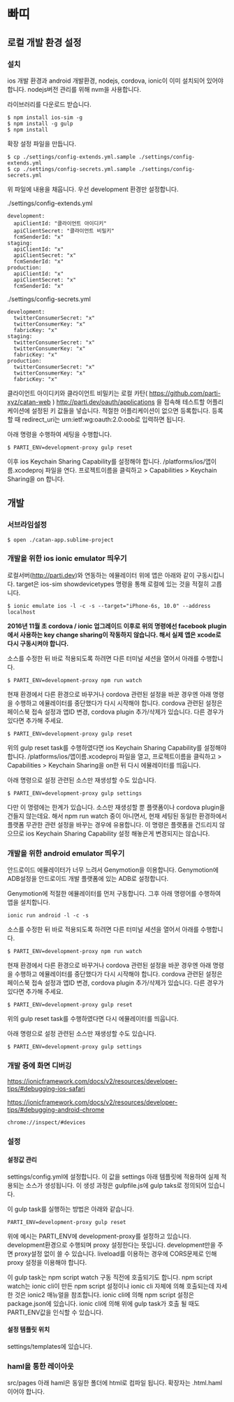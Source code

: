 # 빠띠

## 로컬 개발 환경 설정

### 설치

ios 개발 환경과 android 개발환경, nodejs, cordova, ionic이 이미 설치되어 있어야 합니다. nodejs버전 관리를 위해 nvm을 사용합니다.

라이브러리를 다운로드 받습니다.

```
$ npm install ios-sim -g
$ npm install -g gulp
$ npm install
```

확장 설정 파일을 만듭니다.

```
$ cp ./settings/config-extends.yml.sample ./settings/config-extends.yml
$ cp ./settings/config-secrets.yml.sample ./settings/config-secrets.yml
```

위 파일에 내용을 채웁니다. 우선 development 환경만 설정합니다.

./settings/config-extends.yml
```
development:
  apiClientId: "클라이언트 아이디키"
  apiClientSecret: "클라이언트 비밀키"
  fcmSenderId: "x"
staging:
  apiClientId: "x"
  apiClientSecret: "x"
  fcmSenderId: "x"
production:
  apiClientId: "x"
  apiClientSecret: "x"
  fcmSenderId: "x"
```

./settings/config-secrets.yml
```
development:
  twitterConsumerSecret: "x"
  twitterConsumerKey: "x"
  fabricKey: "x"
staging:
  twitterConsumerSecret: "x"
  twitterConsumerKey: "x"
  fabricKey: "x"
production:
  twitterConsumerSecret: "x"
  twitterConsumerKey: "x"
  fabricKey: "x"
```
클라이언트 아이디키와 클라이언트 비밀키는 로컬 카탄( https://github.com/parti-xyz/catan-web ) http://parti.dev/oauth/applications 을 접속해 테스트할 어플리케이션에 설정된 키 값들을 넣습니다. 적절한 어플리케이션이 없으면 등록합니다. 등록할 때 redirect_uri는 urn:ietf:wg:oauth:2.0:oob로 입력하면 됩니다.

아래 명령을 수행하여 세팅을 수행합니다.

```
$ PARTI_ENV=development-proxy gulp reset
```

이후 ios Keychain Sharing Capability를 설정해야 합니다. /platforms/ios/앱이름.xcodeproj 파일을 연다. 프로젝트이름을 클릭하고 > Capabilities > Keychain Sharing을 on 합니다.


## 개발

### 서브라임설정

```
$ open ./catan-app.sublime-project
```

### 개발을 위한 ios ionic emulator 띄우기

로컬서버(http://parti.dev)와 연동하는 에뮬레이터 위에 앱은 아래와 같이 구동시킵니다. target은 ios-sim showdevicetypes 명령을 통해 로컬에 있는 것을 적절히 고릅니다.
```
$ ionic emulate ios -l -c -s --target="iPhone-6s, 10.0" --address localhost
```

**2016년 11월 초 cordova / ionic 업그레이드 이후로 위의 명령에선 facebook plugin에서 사용하는 key change sharing이 작동하지 않습니다. 해서 실제 앱은 xcode로 다시 구동시켜야 합니다.**

소스를 수정한 뒤 바로 적용되도록 하려면 다른 터미널 세션을 열어서 아래를 수행합니다.
```
$ PARTI_ENV=development-proxy npm run watch
```

현재 환경에서 다른 환경으로 바꾸거나 cordova 관련된 설정을 바꾼 경우엔 아래 명령을 수행하고 에뮬레이터를 중단했다가 다시 시작해야 합니다. cordova 관련된 설정은 페이스북 접속 설정과 앱ID 변경, cordova plugin 추가/삭제가 있습니다. 다른 경우가 있다면 추가해 주세요.

```
$ PARTI_ENV=development-proxy gulp reset
```

위의 gulp reset task를 수행하였다면 ios Keychain Sharing Capability를 설정해야 합니다. /platforms/ios/앱이름.xcodeproj 파일을 열고, 프로젝트이름을 클릭하고 > Capabilities > Keychain Sharing을 on한 뒤 다시 에뮬레이터를 띄웁니다.

아래 명령으로 설정 관련된 소스만 재생성할 수도 있습니다.

```
$ PARTI_ENV=development-proxy gulp settings
```

다만 이 명령에는 한계가 있습니다. 소스만 재생성할 뿐 플랫폼이나 cordova plugin을 건들지 않는데요. 해서 npm run watch 중이 아니면서, 현재 세팅된 동일한 환경하에서 플랫폼 무관한 관련 설정을 바꾸는 경우에 유용합니다. 이 명령은 플랫폼을 건드리지 않으므로 ios Keychain Sharing Capability 설정 해놓은게 변경되지는 않습니다.

### 개발을 위한 android emulator 띄우기

안드로이드 에뮬레이터가 너무 느려서 Genymotion을 이용합니다. Genymotion에 ADB설정을 안드로이드 개발 플랫폼에 있는 ADB로 설정합니다.

Genymotion에 적절한 에뮬레이터를 먼저 구동합니다. 그후 아래 명령어를 수행하여 앱을 설치합니다.
```
ionic run android -l -c -s
```

소스를 수정한 뒤 바로 적용되도록 하려면 다른 터미널 세션을 열어서 아래를 수행합니다.
```
$ PARTI_ENV=development-proxy npm run watch
```

현재 환경에서 다른 환경으로 바꾸거나 cordova 관련된 설정을 바꾼 경우엔 아래 명령을 수행하고 에뮬레이터를 중단했다가 다시 시작해야 합니다. cordova 관련된 설정은 페이스북 접속 설정과 앱ID 변경, cordova plugin 추가/삭제가 있습니다. 다른 경우가 있다면 추가해 주세요.

```
$ PARTI_ENV=development-proxy gulp reset
```

위의 gulp reset task를 수행하였다면 다시 에뮬레이터를 띄웁니다.

아래 명령으로 설정 관련된 소스만 재생성할 수도 있습니다.

```
$ PARTI_ENV=development-proxy gulp settings
```

### 개발 중에 화면 디버깅

https://ionicframework.com/docs/v2/resources/developer-tips/#debugging-ios-safari

https://ionicframework.com/docs/v2/resources/developer-tips/#debugging-android-chrome
```
chrome://inspect/#devices
```

### 설정

#### 설정값 관리

settings/config.yml에 설정합니다. 이 값을 settings 아래 템플릿에 적용하여 실제 적용되는 소스가 생성됩니다. 이 생성 과정은 gulpfile.js에 gulp taks로 정의되어 있습니다. 

이 gulp task를 실행하는 방법은 아래와 같습니다.

```
PARTI_ENV=development-proxy gulp reset
```

위에 예시는 PARTI_ENV에 development-proxy를 설정하고 있습니다. development환경으로 수행되며 proxy 설정한다는 뜻입니다. development만을 주면 proxy설정 없이 쓸 수 있습니다. liveload를 이용하는 경우에 CORS문제로 인해 proxy 설정을 이용해야 합니다.

이 gulp task는 npm script watch 구동 직전에 호출되기도 합니다. npm script watch는 ionic cli이 만든 npm script 설정이나 ionic cli 자체에 의해 호출되는데 자세한 것은 ionic2 매뉴얼을 참조합니다. ionic cli에 의해 npm script 설정은 package.json에 있습니다. ionic cli에 의해 위에 gulp task가 호출 될 때도 PARTI_ENV값을 인식할 수 있습니다.

#### 설정 템플릿 위치

settings/templates에 있습니다.

### haml을 통한 레이아웃

src/pages 아래 haml은 동일한 폴더에 html로 컴파일 됩니다. 확장자는 .html.haml이어야 합니다.
